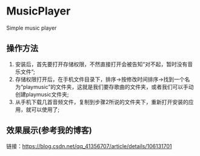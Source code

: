 # MusicPlayer
Simple music player


## 操作方法
1. 安装后，首先要打开存储权限，不然直接打开会被告知“对不起，暂时没有音乐文件”;
2. 存储权限打开后，在手机文件目录下，排序->按修改时间排序->找到一个名为“playmusic”的文件夹，这就是我们要存歌曲的文件夹，或者我们可以手动创建playmusic文件夹;
3. 从手机下载几首音频文件，复制到步骤2所说的文件夹下，重新打开安装的应用，就可以使用了;


## 效果展示(参考我的博客)
链接：https://blog.csdn.net/qq_41356707/article/details/106131701
